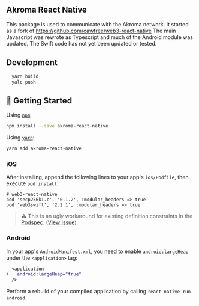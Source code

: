 ## Akroma React Native

This package is used to communicate with the Akroma network. It started as a fork of https://github.com/cawfree/web3-react-native 
The main Javascript was rewrote as Typescript and much of the Android module was updated. The Swift code has not yet been updated or tested.


## Development

```bash
  yarn build
  yalc push
```
## 🚀 Getting Started

Using [`npm`]():

```bash
npm install --save akroma-react-native
```

Using [`yarn`]():

```bash
yarn add akroma-react-native
```

### iOS
After installing, append the following lines to your app's `ios/Podfile`, then execute `pod install`:

```
# web3-react-native
pod 'secp256k1.c', '0.1.2', :modular_headers => true
pod 'web3swift', '2.2.1', :modular_headers => true
```

> ⚠️ This is an ugly workaround for existing definition constraints in the  [Podspec](https://github.com/cawfree/web3-react-native/blob/63664f366c436aed73083b6b0a5cbf0b7374bfd3/web3-react-native.podspec#L26). ([View Issue](https://github.com/cawfree/web3-react-native/issues/1)).

### Android
In your app's `AndroidManifest.xml`, [you need to](https://github.com/web3j/web3j/issues/915) enable [`android:largeHeap`](https://developer.android.com/guide/topics/manifest/application-element) under the `<application>` tag:

```diff
  <application
+   android:largeHeap="true"
  />
```

Perform a rebuild of your compiled application by calling `react-native run-android`.
